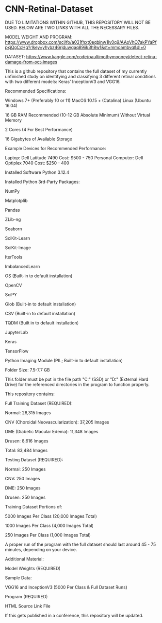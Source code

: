 # CNN-Retinal-Dataset

DUE TO LIMITATIONS WITHIN GITHUB, THIS REPOSITORY WILL NOT BE USED. BELOW ARE TWO LINKS WITH ALL THE NECESSARY FILES.

MODEL WEIGHT AND PROGRAM: https://www.dropbox.com/scl/fo/a031fhxt0eqbinw1lv0q9/AAoVhO7akPYaPfpxjQgCcHg?rlkey=yhybz46rjduwgaq89iik3h8w1&st=mmoambvq&dl=0

DATASET: https://www.kaggle.com/code/paultimothymooney/detect-retina-damage-from-oct-images

This is a github repository that contains the full dataset of my currently unfinished study on identifying and classifying 3 different retinal conditions with two different models: Keras' InceptionV3 and VGG16.

Recommended Specifications:

Windows 7+ (Preferably 10 or 11)
MacOS 10.15 + (Catalina)
Linux (Ubuntu 16.04)

16 GB RAM Recommended (10-12 GB Absolute Minimum) Without Virtual Memory

2 Cores (4 For Best Performance)

16 Gigabytes of Available Storage

Example Devices for Recommended Performance:

Laptop: Dell Latitude 7490
Cost: $500 - 750
Personal Computer: Dell Optiplex 7040
Cost: $250 - 400

Installed Software
Python 3.12.4

Installed Python 3rd-Party Packages:

NumPy

Matplotplib

Pandas

ZLib-ng

Seaborn

SciKit-Learn

SciKit-Image

IterTools

ImbalancedLearn

OS (Built-in to default installation)

OpenCV

SciPY

Glob (Built-in to default installation)

CSV (Built-in to default installation)

TQDM (Built in to default installation)

JupyterLab

Keras

TensorFlow

Python Imaging Module (PIL; Built-in to default installation)

Folder Size: 7.5-7.7 GB

This folder must be put in the file path "C:\" (SSD) or "D:\" (External Hard Drive) for the referenced directories in the program to function properly.

This repository contains:

Full Training Dataset (REQUIRED):

Normal: 26,315 Images

CNV (Choroidal Neovascularization): 37,205 Images

DME (Diabetic Macular Edema): 11,348 Images

Drusen: 8,616 Images

Total: 83,484 Images

Testing Dataset (REQUIRED):

Normal: 250 Images

CNV: 250 Images

DME: 250 Images

Drusen: 250 Images


Training Dataset Portions of:

5000 Images Per Class (20,000 Images Total)

1000 Images Per Class (4,000 Images Total)

250 Images Per Class (1,000 Images Total)

A proper run of the program with the full dataset should last around 45 - 75 minutes, depending on your device.

Additional Material:

Model Weights (REQUIRED)

Sample Data:

VGG16 and InceptionV3 (5000 Per Class & Full Dataset Runs)

Program (REQUIRED)

HTML Source Link File

If this gets published in a conference, this repository will be updated.
